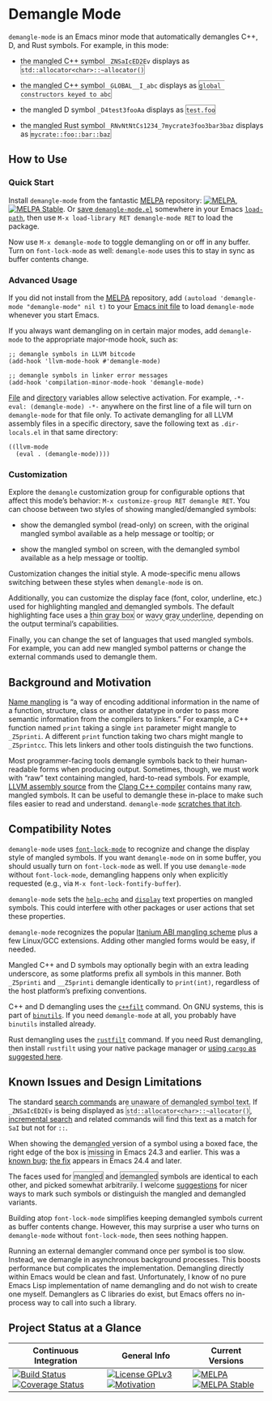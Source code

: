 # Demangle Mode

`demangle-mode` is an Emacs minor mode that automatically demangles
C++, D, and Rust symbols. For example, in this mode:

- the mangled C++ symbol `_ZNSaIcED2Ev` displays as <span
  title="_ZNSaIcED2Ev" style="border:  1px solid
  gray">`std::allocator<char>::~allocator()`</span>

- the mangled C++ symbol `_GLOBAL__I_abc` displays as <span
  title="_GLOBAL__I_abc" style="border: 1px solid gray">`global
  constructors keyed to abc`</span>

- the mangled D symbol `_D4test3fooAa` displays as <span
  title="_GLOBAL__I_abc" style="border: 1px solid
  gray">`test.foo`</span>

- the mangled Rust symbol `_RNvNtNtCs1234_7mycrate3foo3bar3baz`
  displays as <span title="_RNvNtNtCs1234_7mycrate3foo3bar3baz"
  style="border: 1px solid gray">`mycrate::foo::bar::baz`</span>

## How to Use

### Quick Start

Install `demangle-mode` from the fantastic
[<abbr title="Milkypostman’s Emacs Lisp Package Archive">MELPA</abbr>](https://melpa.org/#/getting-started)
repository:
[![MELPA](http://melpa.org/packages/demangle-mode-badge.svg)](http://melpa.org/#/demangle-mode),
[![MELPA Stable](http://stable.melpa.org/packages/demangle-mode-badge.svg)](http://stable.melpa.org/#/demangle-mode).
Or [save
`demangle-mode.el`](https://raw2.github.com/liblit/demangle-mode/master/demangle-mode.el)
somewhere in your Emacs
[`load-path`](http://www.gnu.org/software/emacs/manual/html_node/elisp/Library-Search.html),
then use `M-x load-library RET demangle-mode RET` to load the package.

Now use `M-x demangle-mode` to toggle demangling on or off in any
buffer. Turn on `font-lock-mode` as well:  `demangle-mode` uses this
to stay in sync as buffer contents change.

### Advanced Usage

If you did not install from the
[<abbr title="Milkypostman’s Emacs Lisp Package Archive">MELPA</abbr>](https://melpa.org/#/getting-started)
repository, add `(autoload 'demangle-mode "demangle-mode" nil t)` to
your
[Emacs init file](http://www.gnu.org/software/emacs/manual/html_node/elisp/Init-File.html)
to load `demangle-mode` whenever you start Emacs.

If you always want demangling on in certain major modes, add
`demangle-mode` to the appropriate major-mode hook, such as:

```elisp
;; demangle symbols in LLVM bitcode
(add-hook 'llvm-mode-hook #'demangle-mode)

;; demangle symbols in linker error messages
(add-hook 'compilation-minor-mode-hook 'demangle-mode)
```

[File](https://www.gnu.org/software/emacs/manual/html_node/emacs/File-Variables.html)
and
[directory](https://www.gnu.org/software/emacs/manual/html_node/emacs/Directory-Variables.html)
variables allow selective activation. For example, `-*- eval:
(demangle-mode) -*-` anywhere on the first line of a file will turn on
`demangle-mode` for that file only. To activate demangling for all
LLVM assembly files in a specific directory, save the following text
as `.dir-locals.el` in that same directory:

```elisp
((llvm-mode
  (eval . (demangle-mode))))
```

### Customization

Explore the `demangle` customization group for configurable options
that affect this mode’s behavior: `M-x customize-group RET demangle
RET`. You can choose between two styles of showing mangled/demangled
symbols:

- show the demangled symbol (read-only) on screen, with the original
  mangled symbol available as a help message or tooltip; or

- show the mangled symbol on screen, with the demangled symbol
  available as a help message or tooltip.

Customization changes the initial style. A mode-specific menu allows
switching between these styles when `demangle-mode` is on.

Additionally, you can customize the display face (font, color,
underline, etc.) used for highlighting mangled and demangled
symbols. The default highlighting face uses a <span style="border: 1px
solid gray">thin gray box</span> or <span style="text-decoration:
underline; text-decoration-color: gray; text-decoration-style:
wavy">wavy gray underline</span>, depending on the output terminal’s
capabilities.

Finally, you can change the set of languages that used mangled
symbols. For example, you can add new mangled symbol patterns or
change the external commands used to demangle them.

## Background and Motivation

[Name mangling](https://en.wikipedia.org/wiki/Name_mangling) is “a way
of encoding additional information in the name of a function,
structure, class or another datatype in order to pass more semantic
information from the compilers to linkers.” For example, a C++
function named `print` taking a single `int` parameter might mangle to
`_Z5printi`. A different `print` function taking two chars might
mangle to `_Z5printcc`. This lets linkers and other tools distinguish
the two functions.

Most programmer-facing tools demangle symbols back to their
human-readable forms when producing output. Sometimes, though, we must
work with “raw” text containing mangled, hard-to-read symbols. For
example, [LLVM assembly source](http://llvm.org/docs/LangRef.html)
from the [Clang C++ compiler](http://clang.llvm.org/) contains many
raw, mangled symbols. It can be useful to demangle these in-place to
make such files easier to read and understand. `demangle-mode`
[scratches that
itch](http://www.catb.org/~esr/writings/cathedral-bazaar/cathedral-bazaar/ar01s02.html).

## Compatibility Notes

`demangle-mode` uses
[`font-lock-mode`](https://www.gnu.org/software/emacs/manual/html_node/emacs/Font-Lock.html)
to recognize and change the display style of mangled symbols. If you
want `demangle-mode` on in some buffer, you should usually turn on
`font-lock-mode` as well. If you use `demangle-mode` without
`font-lock-mode`, demangling happens only when explicitly requested
(e.g., via `M-x font-lock-fontify-buffer`).

`demangle-mode` sets the
[`help-echo`](http://www.gnu.org/software/emacs/manual/html_node/elisp/Special-Properties.html)
and
[`display`](http://www.gnu.org/software/emacs/manual/html_node/elisp/Special-Properties.html)
text properties on mangled symbols. This could interfere with other
packages or user actions that set these properties.

`demangle-mode` recognizes the popular
[Itanium ABI mangling scheme](http://mentorembedded.github.io/cxx-abi/abi.html#mangling)
plus a few Linux/GCC extensions. Adding other mangled forms would be
easy, if needed.

Mangled C++ and D symbols may optionally begin with an extra leading
underscore, as some platforms prefix all symbols in this manner. Both
`_Z5printi` and `__Z5printi` demangle identically to `print(int)`,
regardless of the host platform’s prefixing conventions.

C++ and D demangling uses the
[`c++filt`](https://sourceware.org/binutils/docs-2.24/binutils/c_002b_002bfilt.html)
command. On GNU systems, this is part of
[`binutils`](http://www.gnu.org/software/binutils/). If you need
`demangle-mode` at all, you probably have `binutils` installed
already.

Rust demangling uses the
[`rustfilt`](https://crates.io/crates/rustfilt) command. If you need
Rust demangling, then install `rustfilt` using your native package
manager or [using `cargo` as suggested
here](https://crates.io/crates/rustfilt).

## Known Issues and Design Limitations

The standard
[search commands](http://www.gnu.org/software/emacs/manual/html_node/emacs/Incremental-Search.html)
are unaware of demangled symbol text. If `_ZNSaIcED2Ev` is being
displayed as <span title="_ZNSaIcED2Ev" style="border:  1px solid
gray">`std::allocator<char>::~allocator()`</span>,
[incremental search](http://www.gnu.org/software/emacs/manual/html_node/emacs/Incremental-Search.html)
and related commands will find this text as a match for `SaI` but not
for `::`.

When showing the demangled version of a symbol using a boxed face, the
right edge of the box is <span style="border: 1px solid gray;
border-right: none">missing</span> in Emacs 24.3 and earlier. This was
a [known bug](http://debbugs.gnu.org/cgi/bugreport.cgi?bug=16870);
[the fix](http://bzr.savannah.gnu.org/lh/emacs/trunk/revision/116585)
appears in Emacs 24.4 and later.

The faces used for <span style="border: 1px solid gray">mangled</span>
and <span style="border: 1px solid gray">demangled</span> symbols are
identical to each other, and picked somewhat arbitrarily. I welcome
[suggestions](https://github.com/liblit/demangle-mode/issues) for
nicer ways to mark such symbols or distinguish the mangled and
demangled variants.

Building atop `font-lock-mode` simplifies keeping demangled symbols
current as buffer contents change. However, this may surprise a user
who turns on `demangle-mode` without `font-lock-mode`, then sees
nothing happen.

Running an external demangler command once per symbol is too
slow. Instead, we demangle in asynchronous background processes. This
boosts performance but complicates the implementation. Demangling
directly within Emacs would be clean and fast. Unfortunately, I know
of no pure Emacs Lisp implementation of name demangling and do not
wish to create one myself. Demanglers as C libraries do exist, but
Emacs offers no in-process way to call into such a library.

## Project Status at a Glance

Continuous Integration|General Info|Current Versions
---|---|---
[![Build Status](https://travis-ci.org/liblit/demangle-mode.svg?branch=master)](https://travis-ci.org/liblit/demangle-mode) [![Coverage Status](https://coveralls.io/repos/github/liblit/demangle-mode/badge.svg?branch=master)](https://coveralls.io/github/liblit/demangle-mode?branch=master)|[![License GPLv3](https://img.shields.io/badge/license-GPLv3-blue.svg)](https://github.com/liblit/demangle-mode/blob/master/LICENSE.md) [![Motivation](https://img.shields.io/badge/itch-scratched-blue.svg)](https://github.com/liblit/demangle-mode/#background-and-motivation)|[![MELPA](http://melpa.org/packages/demangle-mode-badge.svg)](http://melpa.org/#/demangle-mode) [![MELPA Stable](http://stable.melpa.org/packages/demangle-mode-badge.svg)](http://stable.melpa.org/#/demangle-mode)
